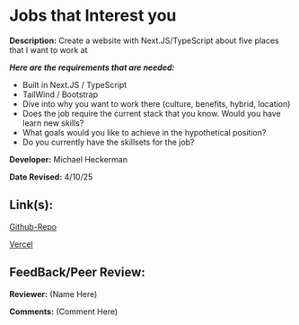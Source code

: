 # Jobs that Interest you

**Description:** Create a website with Next.JS/TypeScript about five places that I want to work at

***Here are the requirements that are needed:***
- Built in Next.JS / TypeScript 
- TailWind / Bootstrap
- Dive into why you want to work there (culture, benefits, hybrid, location)
- Does the job require the current stack that you know. Would you have learn new skills?
- What goals would you like to achieve in the hypothetical position?
- Do you currently have the skillsets for the job?

**Developer:** Michael Heckerman

**Date Revised:** 4/10/25 


## Link(s):

[Github-Repo](https://github.com/mkheck13/Jobs-that-Interest-you)

[Vercel]()

## FeedBack/Peer Review: 

**Reviewer:** (Name Here)

**Comments:** (Comment Here)
